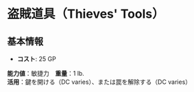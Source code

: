 # 盗賊道具（Thieves' Tools）

## 基本情報
- **コスト**: 25 GP

**能力値**：敏捷力　**重量**：1 lb.  
**活用**：鍵を開ける（DC varies）、または罠を解除する（DC varies）  